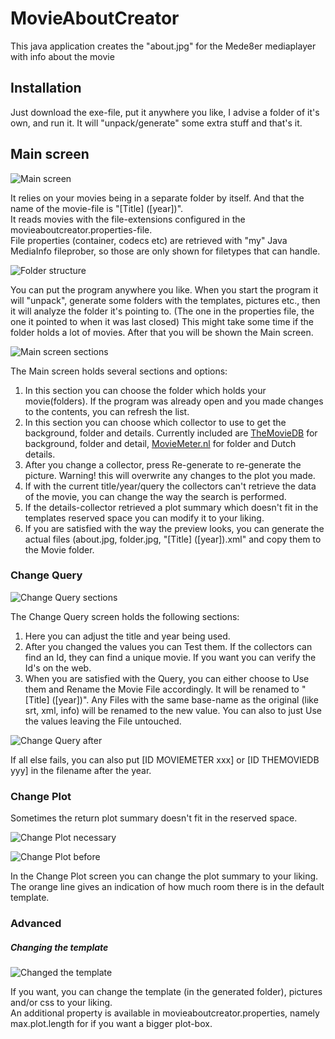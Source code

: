 # MovieAboutCreator
This java application creates the "about.jpg" for the Mede8er mediaplayer with info about the movie

## Installation
Just download the exe-file, put it anywhere you like, I advise a folder of it's own, and run it.
It will "unpack/generate" some extra stuff and that's it.

## Main screen
![Main screen](docs/screenshots/Main.jpg?raw=true "Main screen")

It relies on your movies being in a separate folder by itself. And that the name of the movie-file is "[Title] ([year])".  
It reads movies with the file-extensions configured in the movieaboutcreator.properties-file.  
File properties (container, codecs etc) are retrieved with "my" Java MediaInfo fileprober, so those are only shown for filetypes that can handle.

![Folder structure](docs/screenshots/FolderStructure.jpg?raw=true "Folder structure")

You can put the program anywhere you like.
When you start the program it will "unpack", generate some folders with the templates, pictures etc.,
then it will analyze the folder it's pointing to. (The one in the properties file, the one it pointed to when it was last closed) This might take some time if the folder holds a lot of movies.
After that you will be shown the Main screen.

![Main screen sections](docs/screenshots/Main2.jpg?raw=true "Main screen sections")

The Main screen holds several sections and options:
1. In this section you can choose the folder which holds your movie(folders). If the program was already open and you made changes to the contents, you can refresh the list.
2. In this section you can choose which collector to use to get the background, folder and details. Currently included are [TheMovieDB](https://www.themoviedb.org/) for background, folder and detail, [MovieMeter.nl](https://www.moviemeter.nl/) for folder and Dutch details.
3. After you change a collector, press Re-generate to re-generate the picture. Warning! this will overwrite any changes to the plot you made.
4. If with the current title/year/query the collectors can't retrieve the data of the movie, you can change the way the search is performed.
5. If the details-collector retrieved a plot summary which doesn't fit in the templates reserved space you can modify it to your liking.
6. If you are satisfied with the way the preview looks, you can generate the actual files (about.jpg, folder.jpg, "[Title] ([year]).xml" and copy them to the Movie folder.

### Change Query
![Change Query sections](docs/screenshots/ChangeQueryBefore.jpg?raw=true "Change Query sections")

The Change Query screen holds the following sections:  
1. Here you can adjust the title and year being used.  
2. After you changed the values you can Test them. If the collectors can find an Id, they can find a unique movie. If you want you can verify the Id's on the web.  
3. When you are satisfied with the Query, you can either choose to Use them and Rename the Movie File accordingly. It will be renamed to "[Title] ([year])". Any Files with the same base-name as the original (like srt, xml, info) will be renamed to the new value. You can also to just Use the values leaving the File untouched.

![Change Query after](docs/screenshots/ChangeQueryAfter.jpg?raw=true "Change Query after")

If all else fails, you can also put [ID MOVIEMETER xxx] or [ID THEMOVIEDB yyy] in the filename after the year.

### Change Plot
Sometimes the return plot summary doesn't fit in the reserved space.

![Change Plot necessary](docs/screenshots/ChangePlotNecessary.jpg?raw=true "Change Plot necessary")

![Change Plot before](docs/screenshots/ChangePlotBefore.jpg?raw=true "Change Plot before")

In the Change Plot screen you can change the plot summary to your liking. The orange line gives an indication of how much room there is in the default template.

### Advanced
##### Changing the template
![Changed the template](docs/screenshots/Advanced.jpg?raw=true "Changed the template")

If you want, you can change the template (in the generated folder), pictures and/or css to your liking.  
An additional property is available in movieaboutcreator.properties, namely max.plot.length for if you want a bigger plot-box. 

